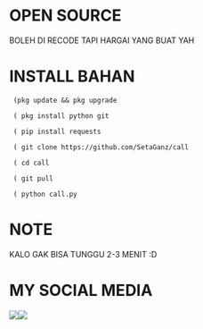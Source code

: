 # OPEN SOURCE
 BOLEH DI RECODE TAPI HARGAI YANG BUAT YAH

# INSTALL BAHAN
     (pkg update && pkg upgrade

     ( pkg install python git

     ( pip install requests

     ( git clone https://github.com/SetaGanz/call

     ( cd call

     ( git pull

     ( python call.py


# NOTE
  KALO GAK BISA TUNGGU 2-3 MENIT :D

# MY SOCIAL MEDIA
 ​[![](https://img.shields.io/badge/Facebook-blue?logo=Facebook&logoColor=blue&labelColor=white)](https://www.facebook.com/seto.sanwa.3) 
 ​[![](https://img.shields.io/badge/Whatsapp-CHAT-red?logo=Whatsapp&logoColor=Brightgreen&labelColor=white)](https://wa.me/6289514564265?text=Asalamualaikum+bang) <br><br> 
